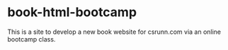 # book-html-bootcamp
This is a site to develop a new book website for csrunn.com via an online bootcamp class.
